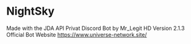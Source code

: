 # NightSky
Made with the JDA API
Privat Discord Bot by Mr_Legit HD
Version 2.1.3
Official Bot Website https://www.universe-network.site/ 
